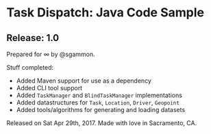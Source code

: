 
# Task Dispatch: Java Code Sample
## Release: 1.0

Prepared for ∞ by @sgammon.

Stuff completed:
- Added Maven support for use as a dependency
- Added CLI tool support
- Added `TaskManager` and `BlindTaskManager` implementations
- Added datastructures for `Task`, `Location`, `Driver`, `Geopoint`
- Added tools/algorithms for generating and loading datasets


Released on Sat Apr 29th, 2017. Made with love in Sacramento, CA.


